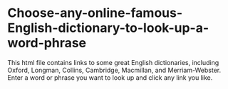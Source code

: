 # Choose-any-online-famous-English-dictionary-to-look-up-a-word-phrase
This html file contains links to some great English dictionaries, including Oxford, Longman, Collins, Cambridge, Macmillan, and Merriam-Webster. Enter a word or phrase you want to look up and click any link you like.

